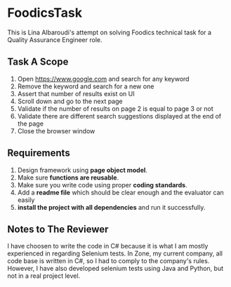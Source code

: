 # FoodicsTask
This is Lina Albaroudi's attempt on solving Foodics technical task for a Quality Assurance Engineer role. 

## Task A Scope
1. Open https://www.google.com and search for any keyword
2. Remove the keyword and search for a new one
3. Assert that number of results exist on UI
4. Scroll down and go to the next page
5. Validate if the number of results on page 2 is equal to page 3 or not
6. Validate there are different search suggestions displayed at the end of the page
7. Close the browser window

## Requirements
1. Design framework using **page object model**.
2. Make sure **functions are reusable**.
3. Make sure you write code using proper **coding standards**.
4. Add a **readme file** which should be clear enough and the evaluator can easily
5. **install the project with all dependencies** and run it successfully.

## Notes to The Reviewer
I have choosen to write the code in C# because it is what I am mostly experienced in regarding Selenium tests. 
In Zone, my current company, all code base is written in C#, so I had to comply to the company's rules.
However, I have also developed selenium tests using Java and Python, but not in a real project level. 
